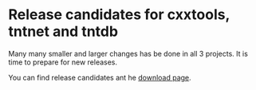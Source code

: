 Release candidates for cxxtools, tntnet and tntdb
=================================================

Many many smaller and larger changes has be done in all 3 projects. It is time
to prepare for new releases.

You can find release candidates ant he [download page](/download.html).
